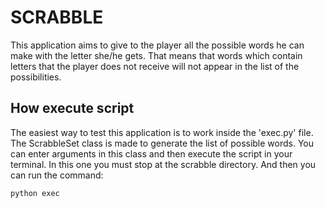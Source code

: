 # SCRABBLE

This application aims to give to the player all the possible words he can make with the letter she/he gets.
That means that words which contain letters that the player does not receive will not appear in the list of the possibilities.

## How execute script
The easiest way to test this application is to work inside the 'exec.py' file. The ScrabbleSet class is made to generate the 
list of possible words. You can enter arguments in this class and then execute the script in your terminal. In this one you 
must stop at the scrabble directory. And then you can run the command:  

```
python exec
```